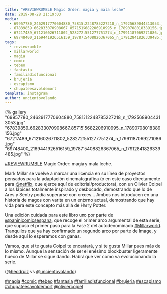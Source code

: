 ```yaml
---
title: "#REVIEWRUMBLE Magic Order: magia y mala leche"
date: 2019-08-28 21:19:03
media: 
  - 69957780_2462917770604880_7581512248785227218_n_17925689044313053.jpg
  - 67839859_662833070908667_8571515682206910995_n_17890708018389156.jpg
  - 67217489_671216026711802_5282721551277751274_n_17991187069271086.jpg
  - 69748400_2169441926516159_1978715408826367065_n_17912841826339485.jpg
tags: 
  - reviewrumble
  - millarworld
  - magia
  - comic
  - tebeo
  - fantasia
  - familiadisfuncional
  - brujeria
  - escapismo
  - chupateesavoldemort
template: instagram
author: uncientovolando
---
```


{% gallery "69957780_2462917770604880_7581512248785227218_n_17925689044313053.jpg" "67839859_662833070908667_8571515682206910995_n_17890708018389156.jpg" "67217489_671216026711802_5282721551277751274_n_17991187069271086.jpg" "69748400_2169441926516159_1978715408826367065_n_17912841826339485.jpg" %}

[#REVIEWRUMBLE](/tags/reviewrumble) Magic Order: magia y mala leche.

Mark Millar se vuelve a marcar una licencia en su línea de proyectos pensados para la adaptación cinematográfica (o en este caso directamente para [@netflix](https://instagram.com/netflix), que ejerce aquí de editorial/productora), con un Olivier Coipel a los lápices totalmente inspirado y desbocado, demostrando que lo de Ares y Sentry podía superarse con creces... Ambos nos introducen en una historia de magos con varita en un entorno actual, demostrando que hay vida para este concepto más allá de Harry Potter.

Una edición cuidada para este libro uno por parte de [@paninicomicsespana](https://instagram.com/paninicomicsespana), que recoge el primer arco argumental de esta serie, que supuso el primer paso para la Fase 2 del autodenominado [#Millarworld](/tags/millarworld). Tranquilos que ya hay confirmado un segundo arco por parte de Image, y desde aquí lo esperamos con ganas.

Vamos, que si te gusta Coipel te encantará, y si te gusta Millar pues más de lo mismo. Aunque la sensación de ser el enésimo blockbuster ligeramente hueco de Millar se sigue dando. Habrá que ver como va evolucionando la serie.

([@hecdruiz](https://instagram.com/hecdruiz) vs [@uncientovolando](https://instagram.com/uncientovolando))

[#magia](/tags/magia) [#comic](/tags/comic) [#tebeo](/tags/tebeo) [#fantasia](/tags/fantasia) [#familiadisfuncional](/tags/familiadisfuncional) [#brujeria](/tags/brujeria) [#escapismo](/tags/escapismo) [#chupateesavoldemort](/tags/chupateesavoldemort) [@oliviercoipel](https://instagram.com/oliviercoipel)
